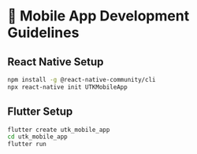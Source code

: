 # 📱 Mobile App Development Guidelines

## React Native Setup
```bash
npm install -g @react-native-community/cli
npx react-native init UTKMobileApp
```

## Flutter Setup  
```bash
flutter create utk_mobile_app
cd utk_mobile_app
flutter run
```
